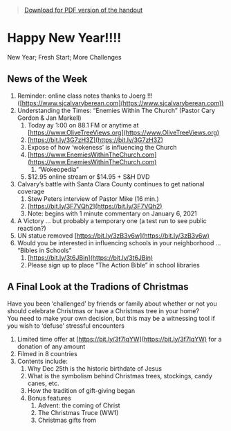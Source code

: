 >[Download for PDF version of the handout](/week010923.pdf)


# Happy New Year!!!!

New Year; Fresh Start; More Challenges

## News of the Week

1. Reminder: online class notes thanks to Joerg !!! ([https://www.sjcalvaryberean.com](https://www.sjcalvaryberean.com))
1. Understanding the Times: “Enemies Within The Church” (Pastor Cary Gordon & Jan Markell)
	1. Today ay 1:00 on 88.1 FM or anytime at [https://www.OliveTreeViews.org](https://www.OliveTreeViews.org)
	1. [https://bit.ly/3G7zH3Z](https://bit.ly/3G7zH3Z)
	1. Expose of how ‘wokeness’ is influencing the Church
	1. [https://www.EnemiesWithinTheChurch.com](https://www.EnemiesWithinTheChurch.com)
		1. “Wokeopedia”
	1. $12.95 online stream or $14.95 + S&H DVD
1. Calvary’s battle with Santa Clara County continues to get national coverage
	1. Stew Peters interview of Pastor Mike (16 min.)
	1. [https://bit.ly/3F7VQh2](https://bit.ly/3F7VQh2)
	1. Note: begins with 1 minute commentary on January 6, 2021
1. A Victory … but probably a temporary one (a test run to see public reaction?)
1. UN statue removed   [https://bit.ly/3zB3v6w](https://bit.ly/3zB3v6w)
1. Would you be interested in influencing schools in your neighborhood … “Bibles in Schools”
	1. [https://bit.ly/3t6JBin](https://bit.ly/3t6JBin)
	1. Please sign up to place “The Action Bible” in school libraries

## A Final Look at the Tradions of Christmas

Have you been ‘challenged’ by friends or family about whether or not you should celebrate Christmas or have a Christmas tree in your home?  
You need to make your own decision, but this may be a witnessing tool if you wish to ‘defuse’ stressful encounters

1. Limited time offer at [https://bit.ly/3f7lqYW](https://bit.ly/3f7lqYW)  for a donation of any amount
1. Filmed in 8 countries
1. Contents include:
	1. Why Dec 25th is the historic birthdate of Jesus
	1. What is the symbolism behind Christmas trees, stockings, candy canes, etc.
	1. How the tradition of gift-giving began
	1. Bonus features 
		1. Advent: the coming of Christ
		1. The Christmas Truce (WW1)
		1. Christmas gifts from 
